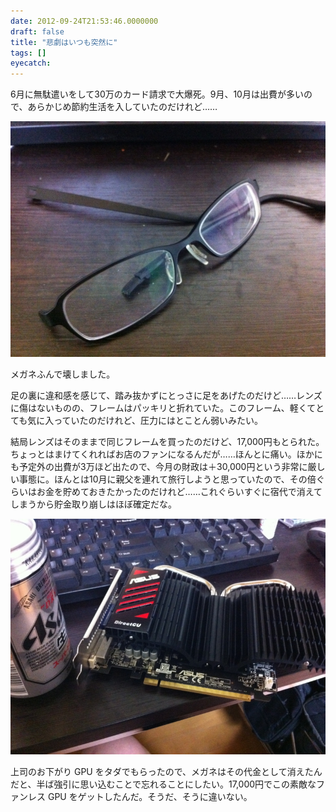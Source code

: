 ```yaml
---
date: 2012-09-24T21:53:46.0000000
draft: false
title: "悲劇はいつも突然に"
tags: []
eyecatch: 
---
```

<p>6月に無駄遣いをして30万のカード請求で大爆死。9月、10月は出費が多いので、あらかじめ節約生活を入していたのだけれど……</p><p><img src="20120914071154.jpg" alt="f:id:daruyanagi:20120914071154j:plain" title="f:id:daruyanagi:20120914071154j:plain" class="hatena-fotolife"></p><p>メガネふんで壊しました。</p><p>足の裏に違和感を感じて、踏み抜かずにとっさに足をあげたのだけど……レンズに傷はないものの、フレームはパッキリと折れていた。このフレーム、軽くてとても気に入っていたのだけれど、圧力にはとことん弱いみたい。</p><p>結局レンズはそのままで同じフレームを買ったのだけど、17,000円もとられた。ちょっとはまけてくれればお店のファンになるんだが……ほんとに痛い。ほかにも予定外の出費が3万ほど出たので、今月の財政は＋30,000円という非常に厳しい事態に。ほんとは10月に親父を連れて旅行しようと思っていたので、その倍ぐらいはお金を貯めておきたかったのだけれど……これぐらいすぐに宿代で消えてしまうから貯金取り崩しはほぼ確定だな。</p><p><img src="20120924213901.jpg" alt="f:id:daruyanagi:20120924213901j:plain" title="f:id:daruyanagi:20120924213901j:plain" class="hatena-fotolife"></p><p>上司のお下がり GPU をタダでもらったので、メガネはその代金として消えたんだと、半ば強引に思い込むことで忘れることにしたい。17,000円でこの素敵なファンレス GPU をゲットしたんだ。そうだ、そうに違いない。</p>
